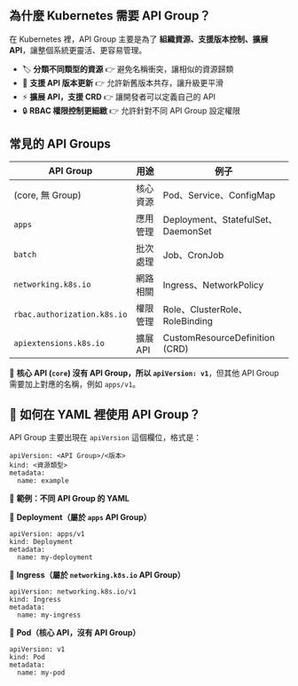 ## 為什麼 Kubernetes 需要 API Group？

在 Kubernetes 裡，API Group 主要是為了 **組織資源、支援版本控制、擴展 API**，讓整個系統更靈活、更容易管理。

- 🏷 **分類不同類型的資源** 👉 避免名稱衝突，讓相似的資源歸類
- 🔄 **支援 API 版本更新** 👉 允許新舊版本共存，讓升級更平滑
- ⚡ **擴展 API，支援 CRD** 👉 讓開發者可以定義自己的 API
- 🔒 **RBAC 權限控制更細緻** 👉 允許針對不同 API Group 設定權限

## **常見的 API Groups**

|API Group|用途|例子|
|---|---|---|
|(core, 無 Group)|核心資源|Pod、Service、ConfigMap|
|`apps`|應用管理|Deployment、StatefulSet、DaemonSet|
|`batch`|批次處理|Job、CronJob|
|`networking.k8s.io`|網路相關|Ingress、NetworkPolicy|
|`rbac.authorization.k8s.io`|權限管理|Role、ClusterRole、RoleBinding|
|`apiextensions.k8s.io`|擴展 API|CustomResourceDefinition (CRD)|

📌 **核心 API (`core`) 沒有 API Group，所以 `apiVersion: v1`**，但其他 API Group 需要加上對應的名稱，例如 `apps/v1`。

## 🎯 **如何在 YAML 裡使用 API Group？**

API Group 主要出現在 `apiVersion` 這個欄位，格式是：

```yaml=
apiVersion: <API Group>/<版本>
kind: <資源類型>
metadata:
  name: example
```

📝 **範例：不同 API Group 的 YAML**

🔹 **Deployment（屬於 `apps` API Group）**

```yaml=
apiVersion: apps/v1
kind: Deployment
metadata:
  name: my-deployment
```

🔹 **Ingress（屬於 `networking.k8s.io` API Group）**

```yaml=
apiVersion: networking.k8s.io/v1
kind: Ingress
metadata:
  name: my-ingress
```

🔹 **Pod（核心 API，沒有 API Group）**
```yaml=
apiVersion: v1
kind: Pod
metadata:
  name: my-pod
```